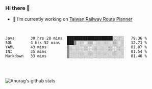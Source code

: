 ### Hi there 👋

- 🔭 I’m currently working on [Taiwan Railway Route Planner](https://github.com/Taiwan-Railway-Route-Planner)

<br/>

<!--START_SECTION:waka-->
```text
Java       30 hrs 28 mins  ████████████████████░░░░░   79.36 % 
SQL        4 hrs 52 mins   ███▒░░░░░░░░░░░░░░░░░░░░░   12.71 % 
YAML       43 mins         ▒░░░░░░░░░░░░░░░░░░░░░░░░   01.87 % 
INI        35 mins         ▒░░░░░░░░░░░░░░░░░░░░░░░░   01.54 % 
Markdown   33 mins         ▒░░░░░░░░░░░░░░░░░░░░░░░░   01.46 % 
```
<!--END_SECTION:waka-->

<br/>
<br/>

![Anurag's github stats](https://github-readme-stats.vercel.app/api?username=DepickereSven&show_icons=true&theme=tokyonight)



<!--
**DepickereSven/DepickereSven** is a ✨ _special_ ✨ repository because its `README.md` (this file) appears on your GitHub profile.

Here are some ideas to get you started:

- 🔭 I’m currently working on ...
- 🌱 I’m currently learning ...
- 👯 I’m looking to collaborate on ...
- 🤔 I’m looking for help with ...
- 💬 Ask me about ...
- 📫 How to reach me: ...
- 😄 Pronouns: ...
- ⚡ Fun fact: ...
-->
